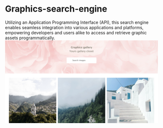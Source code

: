 # Graphics-search-engine
 Utilizing an Application Programming Interface (API), this search engine enables seamless integration into various applications and platforms, empowering developers and users alike to access and retrieve graphic assets programmatically.
![alt text](<Screenshot 2024-02-13 at 22.16.48.png>)